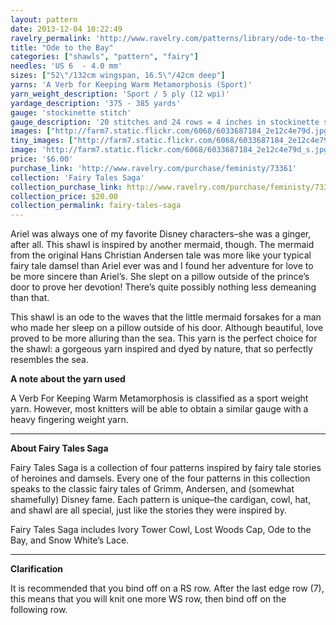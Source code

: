 ```yaml
---
layout: pattern
date: 2013-12-04 10:22:49
ravelry_permalink: 'http://www.ravelry.com/patterns/library/ode-to-the-bay'
title: "Ode to the Bay"
categories: ["shawls", "pattern", "fairy"]
needles: 'US 6  - 4.0 mm'
sizes: ["52\"/132cm wingspan, 16.5\"/42cm deep"]
yarns: 'A Verb for Keeping Warm Metamorphosis (Sport)'
yarn_weight_description: 'Sport / 5 ply (12 wpi)'
yardage_description: '375 - 385 yards'
gauge: 'stockinette stitch'
gauge_description: '20 stitches and 24 rows = 4 inches in stockinette stitch'
images: ["http://farm7.static.flickr.com/6068/6033687184_2e12c4e79d.jpg", "http://farm7.static.flickr.com/6150/6033687278_f53c5b1b2d.jpg", "http://farm7.static.flickr.com/6090/6033687096_92c3209a25.jpg", "http://farm7.static.flickr.com/6140/6033687376_a2e6b7af50.jpg", "http://farm7.static.flickr.com/6062/6033129963_23c0e363ac.jpg"]
tiny_images: ["http://farm7.static.flickr.com/6068/6033687184_2e12c4e79d_s.jpg", "http://farm7.static.flickr.com/6150/6033687278_f53c5b1b2d_s.jpg", "http://farm7.static.flickr.com/6090/6033687096_92c3209a25_s.jpg", "http://farm7.static.flickr.com/6140/6033687376_a2e6b7af50_s.jpg", "http://farm7.static.flickr.com/6062/6033129963_23c0e363ac_s.jpg"]
image: 'http://farm7.static.flickr.com/6068/6033687184_2e12c4e79d_s.jpg'
price: '$6.00'
purchase_link: 'http://www.ravelry.com/purchase/feministy/73361'
collection: 'Fairy Tales Saga'
collection_purchase_link: http://www.ravelry.com/purchase/feministy/73365 
collection_price: $20.00 
collection_permalink: fairy-tales-saga 
---
```

<p>Ariel was always one of my favorite Disney characters–she was a ginger, after all. This shawl is inspired by another mermaid, though. The mermaid from the original Hans Christian Andersen tale was more like your typical fairy tale damsel than Ariel ever was and I found her adventure for love to be more sincere than Ariel’s. She slept on a pillow outside of the prince’s door to prove her devotion! There’s quite possibly nothing less demeaning than that.</p>

<p>This shawl is an ode to the waves that the little mermaid forsakes for a man who made her sleep on a pillow outside of his door. Although beautiful, love proved to be more alluring than the sea. This yarn is the perfect choice for the shawl: a gorgeous yarn inspired and dyed by nature, that so perfectly resembles the sea.</p>

<p><strong>A note about the yarn used</strong></p>

<p>A Verb For Keeping Warm Metamorphosis is classified as a sport weight yarn. However, most knitters will be able to obtain a similar gauge with a heavy fingering weight yarn.</p>
<hr />
<p><strong>About Fairy Tales Saga</strong></p>

<p>Fairy Tales Saga is a collection of four patterns inspired by fairy tale stories of heroines and damsels. Every one of the four patterns in this collection speaks to the classic fairy tales of Grimm, Andersen, and (somewhat shamefully) Disney fame. Each pattern is unique–the cardigan, cowl, hat, and shawl are all special, just like the stories they were inspired by.</p>

<p>Fairy Tales Saga includes Ivory Tower Cowl, Lost Woods Cap, Ode to the Bay, and Snow White’s Lace.</p>
<hr />
<p><strong>Clarification</strong></p>

<p>It is recommended that you bind off on a RS row. After the last edge row (7), this means that you will knit one more WS row, then bind off on the following row.</p>